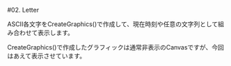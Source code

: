 #02. Letter

ASCII各文字をCreateGraphics()で作成して、現在時刻や任意の文字列として組み合わせて表示します。

CreateGraphics()で作成したグラフィックは通常非表示のCanvasですが、今回はあえて表示させています。
